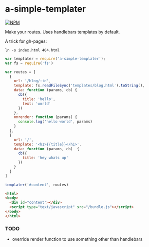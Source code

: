 # a-simple-templater

[![NPM](https://nodei.co/npm/a-simple-templater.png)](https://nodei.co/npm/a-simple-templater/)

Make your routes. Uses handlebars templates by default.

A trick for gh-pages:
```
ln -s index.html 404.html
```

```js
var templater = require('a-simple-templater');
var fs = require('fs')

var routes = [
  {
    url: '/blog/:id',
    template: fs.readFileSync('templates/blog.html').toString(),
    data: function (params, cb) {
      cb({
        title: 'hello',
        text: 'world'
      })
    },
    onrender: function (params) {
      console.log('hello world', params)
    }
  },
  {
    url: '/',
    template: '<h1>{{title}}</h1>',
    data: function (params, cb)  {
      cb({
        title: 'hey whats up'
      })
    }
  }
]

templater('#content', routes)
```

```html
<html>
<body>
  <div id="content"></div>
  <script type="text/javascript" src="/bundle.js"></script>
</body>
</html>
```

### TODO
  * override render function to use something other than handlebars

